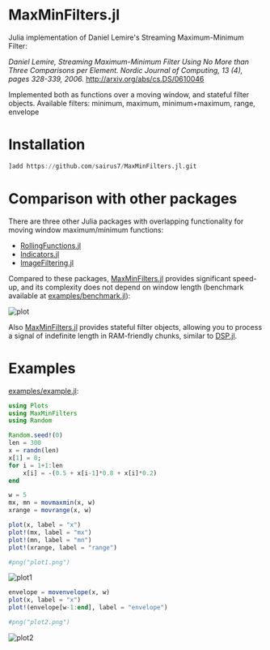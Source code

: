 # MaxMinFilters.jl

Julia implementation of Daniel Lemire's Streaming Maximum-Minimum Filter:

_Daniel Lemire, Streaming Maximum-Minimum Filter Using No More than Three Comparisons per Element. Nordic Journal of Computing, 13 (4), pages 328-339, 2006._
http://arxiv.org/abs/cs.DS/0610046

Implemented both as functions over a moving window, and stateful filter objects. 
Available filters: minimum, maximum, minimum+maximum, range, envelope 

# Installation
```julia
]add https://github.com/sairus7/MaxMinFilters.jl.git
```

# Comparison with other packages
There are three other Julia packages with overlapping functionality for moving window maximum/minimum functions:
- [RollingFunctions.jl](https://github.com/JeffreySarnoff/RollingFunctions.jl)
- [Indicators.jl](https://github.com/dysonance/Indicators.jl)
- [ImageFiltering.jl](https://github.com/JuliaImages/ImageFiltering.jl)

Compared to these packages, [MaxMinFilters.jl](https://github.com/sairus7/MaxMinFilters.jl) provides significant speed-up, and its complexity does not depend on window length (benchmark available at [examples/benchmark.jl](https://github.com/sairus7/MaxMinFilters.jl/blob/master/examples/benchmark.jl)):

![plot](https://user-images.githubusercontent.com/20798349/67251317-60925880-f477-11e9-895c-dbb6eda2bd06.png)

Also [MaxMinFilters.jl](https://github.com/sairus7/MaxMinFilters.jl) provides stateful filter objects, allowing you to process a signal of indefinite length in RAM-friendly chunks, similar to [DSP.jl](https://juliadsp.github.io/DSP.jl/stable/filters/#stateful-filter-objects-1).

# Examples
[examples/example.jl](https://github.com/sairus7/MaxMinFilters.jl/blob/master/examples/example.jl):
```julia
using Plots
using MaxMinFilters
using Random

Random.seed!(0)
len = 300
x = randn(len)
x[1] = 0;
for i = 1+1:len
    x[i] = -(0.5 + x[i-1]*0.8 + x[i]*0.2)
end

w = 5
mx, mn = movmaxmin(x, w)
xrange = movrange(x, w)

plot(x, label = "x")
plot!(mx, label = "mx")
plot!(mn, label = "mn")
plot!(xrange, label = "range")

#png("plot1.png")
```
![plot1](https://user-images.githubusercontent.com/20798349/67228143-61a89300-f441-11e9-8e0d-bd76209ec7a4.png)
```julia
envelope = movenvelope(x, w)
plot(x, label = "x")
plot!(envelope[w-1:end], label = "envelope")

#png("plot2.png")
```
![plot2](https://user-images.githubusercontent.com/20798349/67546564-63a27880-f705-11e9-8c94-69cda507b591.png)
